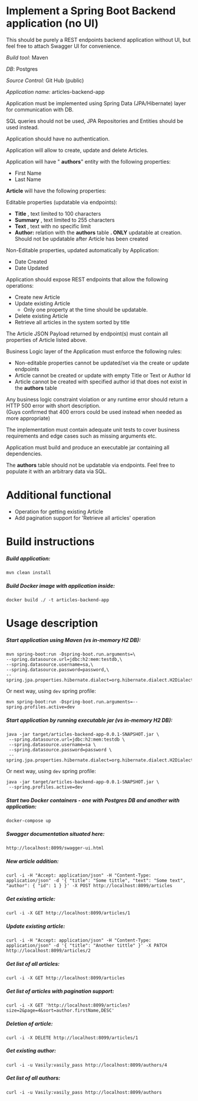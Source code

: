 # Implement a Spring Boot Backend application (no UI)

This should be purely a REST endpoints backend application without UI, but feel free to attach Swagger UI for convenience.

_Build tool_: Maven

_DB_: Postgres

_Source Control:_ Git Hub (public)

_Application name:_ articles-backend-app

Application must be implemented using Spring Data (JPA/Hibernate) layer for communication with DB.

SQL queries should not be used, JPA Repositories and Entities should be used instead.

Application should have no authentication.

Application will allow to create, update and delete Articles.

Application will have &quot; **authors**&quot; entity with the following properties:

- First Name
- Last Name

**Article** will have the following properties:

Editable properties (updatable via endpoints):

- **Title** , text limited to 100 characters
- **Summary** , text limited to 255 characters
- **Text** , text with no specific limit
- **Author:** relation with the **authors** table **. ONLY** updatable at creation. Should not be updatable after Article has been created

Non-Editable properties, updated automatically by Application:

- Date Created
- Date Updated


Application should expose REST endpoints that allow the following operations:

- Create new Article
- Update existing Article
  - Only one property at the time should be updatable.
- Delete existing Article
- Retrieve all articles in the system sorted by title

The Article JSON Payload returned by endpoint(s) must contain all properties of Article listed above.

 Business Logic layer of the Application must enforce the following rules:

- Non-editable properties cannot be updated/set via the create or update endpoints
- Article cannot be created or update with empty Title or Text or Author Id
- Article cannot be created with specified author id that does not exist in the **authors** table

Any business logic constraint violation or any runtime error should return a HTTP 500 error with short description.  
(Guys confirmed that 400 errors could be used instead when needed as more appropriate)

The implementation must contain adequate unit tests to cover business requirements and edge cases such as missing arguments etc.

Application must build and produce an executable jar containing all dependencies.

The **authors** table should not be updatable via endpoints. Feel free to populate it with an arbitrary data via SQL.

# Additional functional
- Operation for getting existing Article
- Add pagination support for 'Retrieve all articles' operation

# Build instructions

##### Build application:
    mvn clean install

##### Build Docker image with application inside:
    docker build ./ -t articles-backend-app

# Usage description

##### Start application using Maven (vs in-memory H2 DB):
    mvn spring-boot:run -Dspring-boot.run.arguments=\
    --spring.datasource.url=jdbc:h2:mem:testdb,\
    --spring.datasource.username=sa,\
    --spring.datasource.password=password,\
    --spring.jpa.properties.hibernate.dialect=org.hibernate.dialect.H2Dialect

Or next way, using `dev` spring profile:

    mvn spring-boot:run -Dspring-boot.run.arguments=--spring.profiles.active=dev

##### Start application by running executable jar (vs in-memory H2 DB):
    java -jar target/articles-backend-app-0.0.1-SNAPSHOT.jar \
     --spring.datasource.url=jdbc:h2:mem:testdb \
     --spring.datasource.username=sa \
     --spring.datasource.password=password \
     --spring.jpa.properties.hibernate.dialect=org.hibernate.dialect.H2Dialect

Or next way, using `dev` spring profile:

    java -jar target/articles-backend-app-0.0.1-SNAPSHOT.jar \
     --spring.profiles.active=dev

##### Start two Docker containers - one with Postgres DB and another with application:
    docker-compose up

##### Swagger documentation situated here:
    http://localhost:8099/swagger-ui.html

##### New article addition:
    curl -i -H "Accept: application/json" -H "Content-Type: application/json" -d '{ "title": "Some tittle", "text": "Some text", "author": { "id": 1 } }' -X POST http://localhost:8099/articles

##### Get existing article:
    curl -i -X GET http://localhost:8099/articles/1

##### Update existing article:
    curl -i -H "Accept: application/json" -H "Content-Type: application/json" -d '{ "title": "Another tittle" }' -X PATCH http://localhost:8099/articles/2

##### Get list of all articles:
    curl -i -X GET http://localhost:8099/articles

##### Get list of articles with pagination support:
    curl -i -X GET 'http://localhost:8099/articles?size=2&page=4&sort=author.firstName,DESC'

##### Deletion of article:
    curl -i -X DELETE http://localhost:8099/articles/1

##### Get existing author:
    curl -i -u Vasily:vasily_pass http://localhost:8099/authors/4

##### Get list of all authors:
    curl -i -u Vasily:vasily_pass http://localhost:8099/authors
